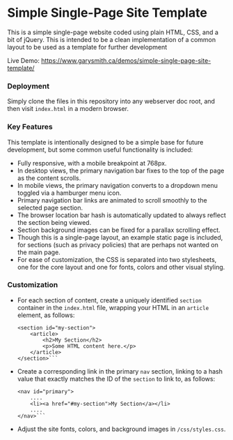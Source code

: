 # Simple Single-Page Site Template

This is a simple single-page website coded using plain HTML, CSS, and a bit of jQuery. This is intended to be a clean implementation of a common layout to be used as a template for further development

Live Demo: https://www.garysmith.ca/demos/simple-single-page-site-template/

### Deployment
Simply clone the files in this repository into any webserver doc root, and then visit `index.html` in a modern browser.

### Key Features
This template is intentionally designed to be a simple base for future development, but some common useful functionality is included:
- Fully responsive, with a mobile breakpoint at 768px.
- In desktop views, the primary navigation bar fixes to the top of the page as the content scrolls.
- In mobile views, the primary navigation converts to a dropdown menu toggled via a hamburger menu icon.
- Primary navigation bar links are animated to scroll smoothly to the selected page section.
- The browser location bar hash is automatically updated to always reflect the section being viewed.
- Section background images can be fixed for a parallax scrolling effect.
- Though this is a single-page layout, an example static page is included, for sections (such as privacy policies) that are perhaps not wanted on the main page.
- For ease of customization, the CSS is separated into two stylesheets, one for the core layout and one for fonts, colors and other visual styling.

### Customization

- For each section of content, create a uniquely identified `section` container in the `index.html` file, wrapping your HTML in an `article` element, as follows:

    ```
    <section id="my-section">
		<article>
		    <h2>My Section</h2>
		    <p>Some HTML content here.</p>
		</article>
	</section>```
- Create a corresponding link in the primary `nav` section, linking to a hash value that exactly matches the ID of the `section` to link to, as follows:
    ```
    <nav id="primary">
        ....
		<li><a href="#my-section">My Section</a></li>
		....
	</nav>```
- Adjust the site fonts, colors, and background images in `/css/styles.css`.
	
